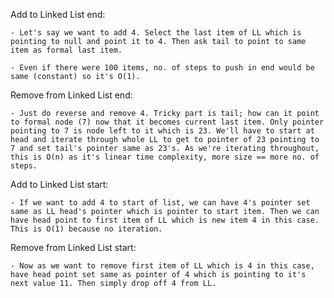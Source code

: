 Add to Linked List end:

    - Let's say we want to add 4. Select the last item of LL which is pointing to null and point it to 4. Then ask tail to point to same item as formal last item.

    - Even if there were 100 items, no. of steps to push in end would be same (constant) so it's O(1).

Remove from Linked List end:

    - Just do reverse and remove 4. Tricky part is tail; how can it point to formal node (7) now that it becomes current last item. Only pointer pointing to 7 is node left to it which is 23. We'll have to start at head and iterate through whole LL to get to pointer of 23 pointing to 7 and set tail's pointer same as 23's. As we're iterating throughout, this is O(n) as it's linear time complexity, more size == more no. of steps.

Add to Linked List start:

    - If we want to add 4 to start of list, we can have 4's pointer set same as LL head's pointer which is pointer to start item. Then we can have head point to first item of LL which is new item 4 in this case. This is O(1) because no iteration.

Remove from Linked List start:

    - Now as we want to remove first item of LL which is 4 in this case, have head point set same as pointer of 4 which is pointing to it's next value 11. Then simply drop off 4 from LL. 
